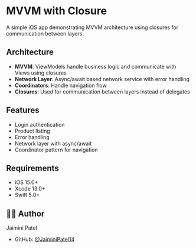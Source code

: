 # MVVM with Closure

A simple iOS app demonstrating MVVM architecture using closures for communication between layers.

## Architecture
- **MVVM**: ViewModels handle business logic and communicate with Views using closures
- **Network Layer**: Async/await based network service with error handling
- **Coordinators**: Handle navigation flow
- **Closures**: Used for communication between layers instead of delegates

## Features
- Login authentication
- Product listing
- Error handling
- Network layer with async/await
- Coordinator pattern for navigation

## Requirements

- iOS 15.0+
- Xcode 13.0+
- Swift 5.0+

## 👨‍💻 Author

Jaimini Patel
- GitHub: [@JaiminiPatel14](https://github.com/JaiminiPatel14)
